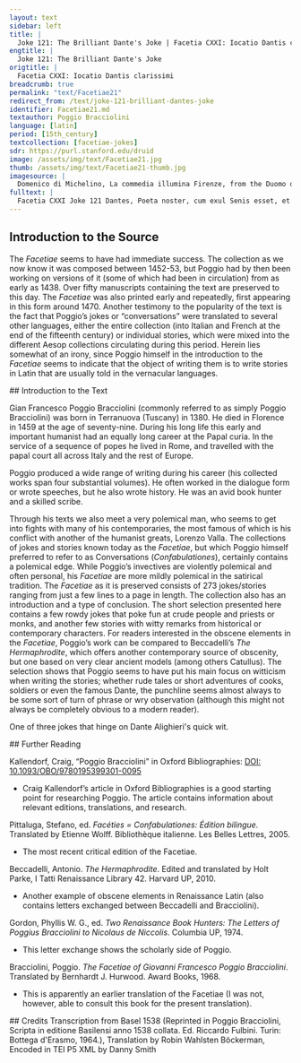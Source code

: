 ```yaml
---
layout: text
sidebar: left
title: |
  Joke 121: The Brilliant Dante's Joke | Facetia CXXI: Iocatio Dantis clarissimi
engtitle: |
  Joke 121: The Brilliant Dante's Joke
origtitle: |
  Facetia CXXI: Iocatio Dantis clarissimi
breadcrumb: true
permalink: "text/Facetiae21"
redirect_from: /text/joke-121-brilliant-dantes-joke
identifier: Facetiae21.md
textauthor: Poggio Bracciolini
language: [latin]
period: [15th_century]
textcollection: [facetiae-jokes]
sdr: https://purl.stanford.edu/druid 
image: /assets/img/text/Facetiae21.jpg
thumb: /assets/img/text/Facetiae21-thumb.jpg
imagesource: |
  Domenico di Michelino, La commedia illumina Firenze, from the Duomo di Firenze, 1456 [Public Domain]
fulltext: |
  Facetia CXXI Joke 121 Dantes, Poeta noster, cum exul Senis esset, et aliquando in ecclesia Minorum, cubito super altare posito, cogitabundus aliquid secretius scrutaretur animo, When our poet Dante was in exile in Siena, he was once in a mendicant church where he was searching his soul and privately pondering something. accessit ad eum quidam, nescio quid molestius petens. A man then walked up to him and asked something very annoying. Tum Dantes: 'Dic mihi,' inquit, 'quae est maxima omnium belluarum?' To which Dante replied: “Tell me, which is the biggest of all animals?” At ille: -- 'Elephas,' respondit. “The elephant”, the man replied. Cui Dantes: Dante then told him: 'O elephas! sine me,' inquit, 'maiora verbis tuis cogitantem, noli esse molestus.' “Oh elephant, leave me alone to ponder things greater than your words and stop being annoying!" 
--- 
```

## Introduction to the Source 
<p>The <em>Facetiae</em> seems to have had immediate success. The collection as we now know it was composed between 1452-53, but Poggio had by then been working on versions of it (some of which had been in circulation) from as early as 1438. Over fifty manuscripts containing the text are preserved to this day. The <em>Facetiae</em> was also printed early and repeatedly, first appearing in this form around 1470. Another testimony to the popularity of the text is the fact that Poggio’s jokes or “conversations” were translated to several other languages, either the entire collection (into Italian and French at the end of the fifteenth century) or individual stories, which were mixed into the different Aesop collections circulating during this period. Herein lies somewhat of an irony, since Poggio himself in the introduction to the <em>Facetiae</em> seems to indicate that the object of writing them is to write stories in Latin that are usually told in the vernacular languages.</p>
## Introduction to the Text 
<p>Gian Francesco Poggio Bracciolini (commonly referred to as simply Poggio Bracciolini) was born in Terranuova (Tuscany) in 1380. He died in Florence in 1459 at the age of seventy-nine. During his long life this early and important humanist had an equally long career at the Papal curia. In the service of a sequence of popes he lived in Rome, and travelled with the papal court all across Italy and the rest of Europe.</p> <p>Poggio produced a wide range of writing during his career (his collected works span four substantial volumes). He often worked in the dialogue form or wrote speeches, but he also wrote history. He was an avid book hunter and a skilled scribe.</p> <p>Through his texts we also meet a very polemical man, who seems to get into fights with many of his contemporaries, the most famous of which is his conflict with another of the humanist greats, Lorenzo Valla. The collections of jokes and stories known today as the <em>Facetiae</em>, but which Poggio himself preferred to refer to as Conversations (<em>Confabulationes</em>), certainly contains a polemical edge. While Poggio’s invectives are violently polemical and often personal, his <em>Facetiae</em> are more mildly polemical in the satirical tradition. The <em>Facetiae</em> as it is preserved consists of 273 jokes/stories ranging from just a few lines to a page in length. The collection also has an introduction and a type of conclusion. The short selection presented here contains a few rowdy jokes that poke fun at crude people and priests or monks, and another few stories with witty remarks from historical or contemporary characters. For readers interested in the obscene elements in the <em>Facetiae</em>, Poggio’s work can be compared to Beccadelli’s <em>The</em> <em>Hermaphrodite</em>, which offers another contemporary source of obscenity, but one based on very clear ancient models (among others Catullus). The selection shows that Poggio seems to have put his main focus on witticism when writing the stories; whether rude tales or short adventures of cooks, soldiers or even the famous Dante, the punchline seems almost always to be some sort of turn of phrase or wry observation (although this might not always be completely obvious to a modern reader).</p> <p dir="ltr" id="docs-internal-guid-2df77b7d-7fff-616e-9a8f-ac0ff9ce1621">One of three jokes that hinge on Dante Alighieri's quick wit.</p>
## Further Reading 
<p>Kallendorf, Craig, “Poggio Bracciolini” in Oxford Bibliographies: <a href="https://www.oxfordbibliographies.com/view/document/obo-9780195399301/obo-9780195399301-0095.xml">DOI: 10.1093/OBO/9780195399301-0095</a></p> <ul> <li>Craig Kallendorf’s article in Oxford Bibliographies is a good starting point for researching Poggio. The article contains information about relevant editions, translations, and research.</li> </ul> <p>Pittaluga, Stefano, ed. <em>Facéties = Confabulationes: Édition bilingue.</em> Translated by Etienne Wolff. Bibliothèque italienne. Les Belles Lettres, 2005.</p> <ul> <li>The most recent critical edition of the Facetiae.</li> </ul> <p>Beccadelli, Antonio. <em>The Hermaphrodite</em>. Edited and translated by Holt Parke, I Tatti Renaissance Library 42. Harvard UP, 2010.</p> <ul> <li>Another example of obscene elements in Renaissance Latin (also contains letters exchanged between Beccadelli and Bracciolini).</li> </ul> <p>Gordon, Phyllis W. G., ed. <em>Two Renaissance Book Hunters: The Letters of Poggius Bracciolini to Nicolaus de Niccolis</em>. Columbia UP, 1974.</p> <ul> <li>This letter exchange shows the scholarly side of Poggio.</li> </ul> <p>Bracciolini, Poggio. <em>The Facetiae of Giovanni Francesco Poggio Bracciolini</em>. Translated by Bernhardt J. Hurwood. Award Books, 1968.</p> <ul> <li>This is apparently an earlier translation of the Facetiae (I was not, however, able to consult this book for the present translation).</li> </ul>
## Credits
Transcription from Basel 1538 (Reprinted in Poggio Bracciolini, Scripta in editione Basilensi anno 1538 collata. Ed. Riccardo Fulbini. Turin: Bottega d'Erasmo, 1964.), Translation by Robin Wahlsten Böckerman, Encoded in TEI P5 XML by Danny Smith
